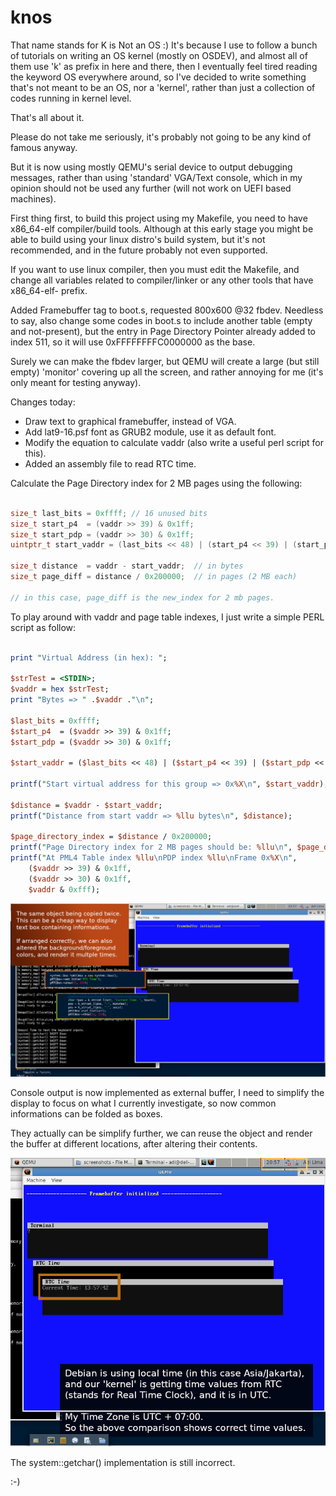 # knos
That name stands for K is Not an OS :)
It's because I use to follow a bunch of tutorials on writing an OS kernel (mostly on OSDEV), and almost all of them
use 'k' as prefix in here and there, then I eventually feel tired reading the keyword OS everywhere
around, so I've decided to write something that's not meant to be an OS, nor a 'kernel', rather than
just a collection of codes running in kernel level.

That's all about it.

Please do not take me seriously, it's probably not going to be any kind of famous anyway.

But it is now using mostly QEMU's serial device to output debugging messages, rather than using
'standard' VGA/Text console, which in my opinion should not be used any further (will not work on
UEFI based machines).

First thing first, to build this project using my Makefile, you need to have x86_64-elf compiler/build tools.
Although at this early stage you might be able to build using your linux distro's build system, but it's not recommended,
and in the future probably not even supported.

If you want to use linux compiler, then you must edit the Makefile, and change all variables related to compiler/linker or any other tools that have x86_64-elf- prefix.

Added Framebuffer tag to boot.s, requested 800x600 @32 fbdev.
Needless to say, also change some codes in boot.s to include another table (empty and not-present), but
the entry in Page Directory Pointer already added to index 511, so it will use 0xFFFFFFFFC0000000 as the
base.

Surely we can make the fbdev larger, but QEMU will create a large (but still empty) 'monitor' covering up
all the screen, and rather annoying for me (it's only meant for testing anyway).

Changes today:
  - Draw text to graphical framebuffer, instead of VGA.
  - Add lat9-16.psf font as GRUB2 module, use it as default font.
  - Modify the equation to calculate vaddr (also write a useful perl script for this).
  - Added an assembly file to read RTC time.
  
 Calculate the Page Directory index for 2 MB pages using the following:
 
 ```cpp
 
size_t last_bits = 0xffff; // 16 unused bits
size_t start_p4  = (vaddr >> 39) & 0x1ff;
size_t start_pdp = (vaddr >> 30) & 0x1ff;
uintptr_t start_vaddr = (last_bits << 48) | (start_p4 << 39) | (start_pdp << 30);

size_t distance  = vaddr - start_vaddr;  // in bytes
size_t page_diff = distance / 0x200000;  // in pages (2 MB each)

// in this case, page_diff is the new_index for 2 mb pages.

```

To play around with vaddr and page table indexes, I just write a simple PERL script as follow:

```perl

print "Virtual Address (in hex): ";

$strTest = <STDIN>;
$vaddr = hex $strTest;
print "Bytes => " .$vaddr ."\n";

$last_bits = 0xffff;
$start_p4  = ($vaddr >> 39) & 0x1ff;
$start_pdp = ($vaddr >> 30) & 0x1ff;

$start_vaddr = ($last_bits << 48) | ($start_p4 << 39) | ($start_pdp << 30);

printf("Start virtual address for this group => 0x%X\n", $start_vaddr);

$distance = $vaddr - $start_vaddr;
printf("Distance from start vaddr => %llu bytes\n", $distance);

$page_directory_index = $distance / 0x200000;
printf("Page Directory index for 2 MB pages should be: %llu\n", $page_directory_index);
printf("At PML4 Table index %llu\nPDP index %llu\nFrame 0x%X\n", 
	($vaddr >> 39) & 0x1ff,
	($vaddr >> 30) & 0x1ff,
	$vaddr & 0xfff);


```

![Screenshot 1](display-boxes.png "Categorized Info Boxes")

Console output is now implemented as external buffer, I need to simplify the display to focus on what I currently investigate,
so now common informations can be folded as boxes.

They actually can be simplify further, we can reuse the object and render the buffer at different locations, after altering
their contents.

![Screenshot 2](Screenshot_2019-10-27_20-57-45-RTC.png "Using boxes")

The system::getchar() implementation is still incorrect.

:-)

